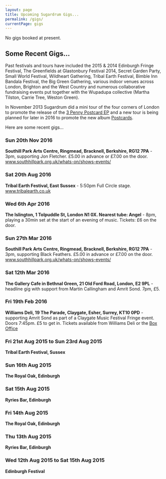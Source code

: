 ```yaml
---
layout: page
title: Upcoming Sugardrum Gigs...
permalink: /gigs/
currentPage: gigs
---
```

<p>No gigs booked at present.</p>

<div class="col-sm-4 gigphoto gigphoto-1"></div><div class="col-sm-4 gigphoto gigphoto-2"></div><div
class="col-sm-4 gigphoto gigphoto-3"></div>

<h2 class="past_gigs_heading">Some Recent Gigs...</h2><p>Past festivals and tours have included the 2015 &amp; 2014 Edinburgh Fringe Festival, The Greenfields at Glastonbury Festival 2014, Secret Garden Party, Small World Festival, Wildheart Gathering, Tribal Earth Festival, Bimble Inn Bandala Festival, the Big Green Gathering, various indoor venues across London, Brighton and the West Country and numerous collaborative fundraising events put together with the Wupadupa collective (Martha Tilston, Carrie Tree, Weston Green).</p><p>In November 2013 Sugardrum did a mini tour of the four corners of London to promote the release of the <a href="/listen/">3 Penny Postcard EP</a> and a new tour is being planned for later in 2016 to promote the new album <a href="/listen/">Postcards</a>.</p>

<p>Here are some recent gigs&hellip;</p>

<h3 class="gig_title">Sun 20th Nov 2016</h3>
<p class="gig_details"><strong>Southill Park Arts Centre, Ringmead, Bracknell, Berkshire, RG12 7PA</strong> - 3pm, supporting Jon Fletcher. &pound;5.00 in advance or &pound;7.00 on the door. <a href="http://www.southhillpark.org.uk/whats-on/shows-events/">www.southhillpark.org.uk/whats-on/shows-events/</a></p>

<h3 class="gig_title">Sat 20th Aug 2016</h3>
<p class="gig_details"><strong>Tribal Earth Festival, East Sussex</strong> - 5:50pm Full Circle stage. <a href="http://www.tribalearth.co.uk">www.tribalearth.co.uk</a></p>

<h3 class="gig_title">Wed 6th Apr 2016</h3>
<p class="gig_details"><strong>The Islington, 1 Tolpuddle St, London N1 0X. Nearest tube: Angel</strong> - 8pm, playing a 30min set at the start of an evening of music. Tickets: £6 on the door.</p>

<h3 class="gig_title">Sun 27th Mar 2016</h3>
<p class="gig_details"><strong>Southill Park Arts Centre, Ringmead, Bracknell, Berkshire, RG12 7PA</strong> - 3pm, supporting Black Feathers. &pound;5.00 in advance or &pound;7.00 on the door. <a href="http://www.southhillpark.org.uk/whats-on/shows-events/">www.southhillpark.org.uk/whats-on/shows-events/</a></p>

<h3 class="gig_title">Sat 12th Mar 2016</h3>
<p class="gig_details"><strong>The Gallery Cafe in Bethnal Green, 21 Old Ford Road, London, E2 9PL</strong> - headline gig with support from Martin Callingham and Amrit Sond. 7pm, &pound;5.</p>

<h3 class="gig_title">Fri 19th Feb 2016</h3>
<p class="gig_details"><strong>Williams Deli, 19 The Parade, Claygate, Esher, Surrey, KT10 0PD</strong> - supporting Amrit Sond as part of a Claygate Music Festival Fringe event. Doors 7:45pm. &pound;5 to get in. Tickets available from Williams Deli or the <a href="http://www.wegottickets.com/claygatemusicfestival">Box Office</a></p>
<h3 class="gig_title">Fri 21st Aug 2015 to Sun 23rd Aug 2015</h3>
<p class="gig_details"><strong>Tribal Earth Festival, Sussex</strong><br
/></p><h3 class="gig_title">Sun 16th Aug 2015</h3><p
class="gig_details"><strong>The Royal Oak, Edinburgh</strong><br
/></p><h3 class="gig_title">Sat 15th Aug 2015</h3><p
class="gig_details"><strong>Ryries Bar, Edinburgh</strong><br
/></p><h3 class="gig_title">Fri 14th Aug 2015</h3><p
class="gig_details"><strong>The Royal Oak, Edinburgh</strong><br
/></p><h3 class="gig_title">Thu 13th Aug 2015</h3><p
class="gig_details"><strong>Ryries Bar, Edinburgh</strong><br
/></p><h3 class="gig_title">Wed 12th Aug 2015 to Sat 15th Aug 2015</h3><p
class="gig_details"><strong>Edinburgh Festival</strong><br /></p>